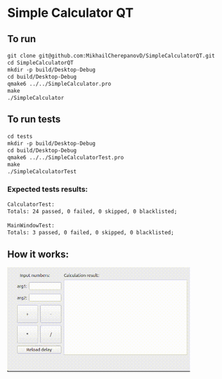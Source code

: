 # Simple Calculator QT

## To run

    git clone git@github.com:MikhailCherepanovD/SimpleCalculatorQT.git
    cd SimpleCalculatorQT
    mkdir -p build/Desktop-Debug
    cd build/Desktop-Debug
    qmake6 ../../SimpleCalculator.pro
    make
    ./SimpleCalculator

## To run tests
    cd tests
    mkdir -p build/Desktop-Debug
    cd build/Desktop-Debug
    qmake6 ../../SimpleCalculatorTest.pro
    make
    ./SimpleCalculatorTest
### Expected tests results:
    CalculatorTest: 
    Totals: 24 passed, 0 failed, 0 skipped, 0 blacklisted;

    MainWindowTest:
    Totals: 3 passed, 0 failed, 0 skipped, 0 blacklisted;

## How it works:

![](HowItWork.gif)
